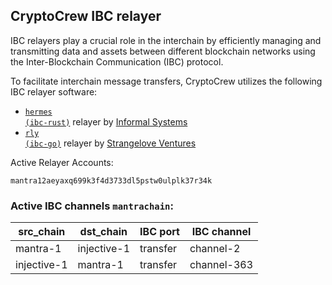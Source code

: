 ## CryptoCrew IBC relayer
IBC relayers play a crucial role in the interchain by efficiently managing and transmitting data and assets between different blockchain networks using the Inter-Blockchain Communication (IBC) protocol.

To facilitate interchain message transfers, CryptoCrew utilizes the following IBC relayer software: 
- <a href="https://github.com/informalsystems/hermes"><code>hermes (ibc-rust)</code></a> relayer by [Informal Systems](https://github.com/informalsystems)
- <a href="https://github.com/cosmos/relayer"><code>rly (ibc-go)</code></a> relayer by [Strangelove Ventures](https://github.com/strangelove-ventures)

Active Relayer Accounts:
```
mantra12aeyaxq699k3f4d3733dl5pstw0ulplk37r34k
```

### Active IBC channels `mantrachain`:
| src_chain | dst_chain | IBC port | IBC channel |
| --------------- | --------------- | ------------ | ------------------- |
| mantra-1 | injective-1 | transfer | channel-2 |
| injective-1 | mantra-1 | transfer | channel-363 |